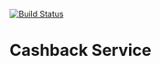 [![Build Status](https://travis-ci.org/stanislavryzhikov/cashback.svg?branch=master)](https://travis-ci.org/stanislavryzhikov/cashback)

# Cashback Service